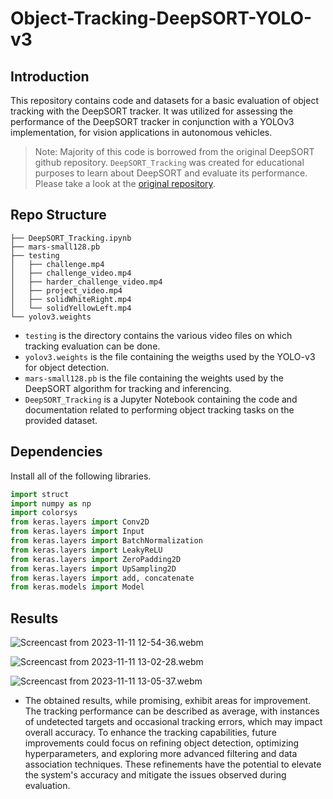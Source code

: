 # Object-Tracking-DeepSORT-YOLO-v3
## Introduction
This repository contains code and datasets for a basic evaluation of object tracking with the DeepSORT tracker. It was utilized for assessing the performance of the DeepSORT tracker in conjunction with a YOLOv3 implementation, for vision applications in autonomous vehicles.
> Note: Majority of this code is borrowed from the original DeepSORT github repository. `DeepSORT_Tracking` was created for educational purposes to learn about DeepSORT and evaluate its performance. Please take a look at the [original repository](https://github.com/nwojke/deep_sort).

## Repo Structure
```
├── DeepSORT_Tracking.ipynb
├── mars-small128.pb
├── testing
│   ├── challenge.mp4
│   ├── challenge_video.mp4
│   ├── harder_challenge_video.mp4
│   ├── project_video.mp4
│   ├── solidWhiteRight.mp4
│   └── solidYellowLeft.mp4
└── yolov3.weights

```
- `testing` is the directory contains the various video files on which tracking evaluation can be done.
- `yolov3.weights` is the file containing the weigths used by the YOLO-v3 for object detection.
- `mars-small128.pb` is the file containing the weights used by the DeepSORT algorithm for tracking and inferencing.
- `DeepSORT_Tracking` is a Jupyter Notebook containing the code and documentation related to performing object tracking tasks on the provided dataset.

## Dependencies
Install all of the following libraries. 
```py
import struct
import numpy as np
import colorsys
from keras.layers import Conv2D
from keras.layers import Input
from keras.layers import BatchNormalization
from keras.layers import LeakyReLU
from keras.layers import ZeroPadding2D
from keras.layers import UpSampling2D
from keras.layers import add, concatenate
from keras.models import Model
```

## Results
![Screencast from 2023-11-11 12-54-36.webm](https://github.com/dawn-mathew/Object-Tracking-DeepSORT-YOLO-v3/assets/150279674/4c8df4a9-105f-4ab4-b214-13a8f6b0c5bf)

![Screencast from 2023-11-11 13-02-28.webm](https://github.com/dawn-mathew/Object-Tracking-DeepSORT-YOLO-v3/assets/150279674/5af96e1c-a767-4162-b274-7bf77e7774a2)

![Screencast from 2023-11-11 13-05-37.webm](https://github.com/dawn-mathew/Object-Tracking-DeepSORT-YOLO-v3/assets/150279674/b73386bf-0642-4420-969a-2ae7f1a35f0e)
- The obtained results, while promising, exhibit areas for improvement. The tracking performance can be described as average, with instances of undetected targets and occasional tracking errors, which may impact overall accuracy. To enhance the tracking capabilities, future improvements could focus on refining object detection, optimizing hyperparameters, and exploring more advanced filtering and data association techniques. These refinements have the potential to elevate the system's accuracy and mitigate the issues observed during evaluation.

